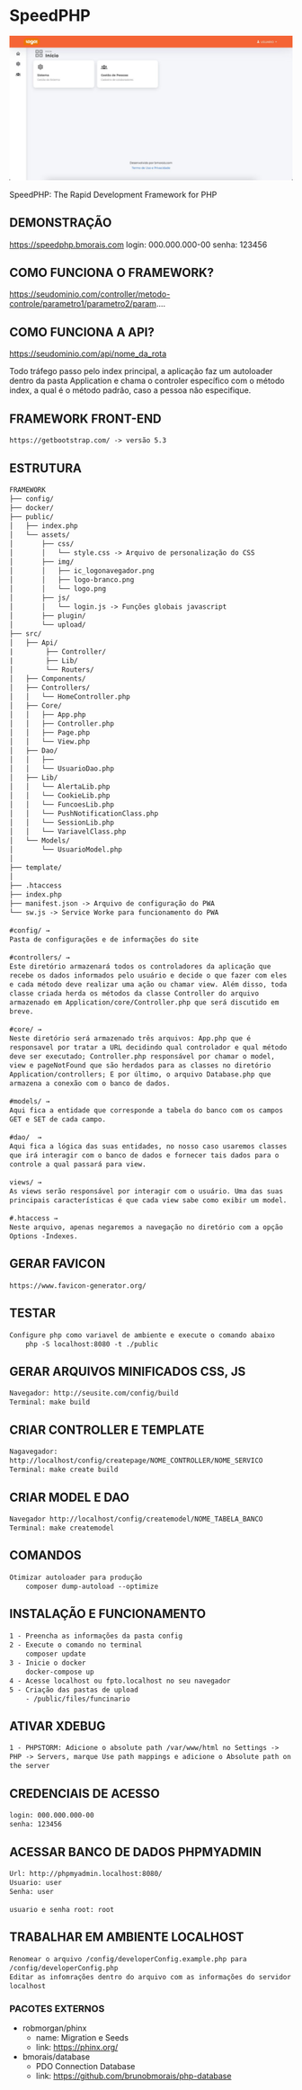 # SpeedPHP
![print1](https://github.com/brunobmorais/speedphp/blob/main/public/assets/img/print/desktop1.png?raw=true)

SpeedPHP: The Rapid Development Framework for PHP

## DEMONSTRAÇÃO
<a href="https://framework.bmorais.com" target="_blank">https://speedphp.bmorais.com</a>
login: 000.000.000-00
senha: 123456

## COMO FUNCIONA O FRAMEWORK?
https://seudominio.com/controller/metodo-controle/parametro1/parametro2/param....

## COMO FUNCIONA A API?
https://seudominio.com/api/nome_da_rota

Todo tráfego passo pelo index principal, a aplicação faz um autoloader dentro da pasta Application e chama o controler específico com o método index, a qual é o método padrão, caso a pessoa não especifique.

## FRAMEWORK FRONT-END
    https://getbootstrap.com/ -> versão 5.3

## ESTRUTURA

    FRAMEWORK
    ├── config/
    ├── docker/
    ├── public/
    │   ├── index.php
    │   └── assets/
    │       ├── css/
    │       │   └── style.css -> Arquivo de personalização do CSS
    │       ├── img/
    │       │   ├── ic_logonavegador.png
    │       │   ├── logo-branco.png
    │       │   └── logo.png
    │       ├── js/
    │       │   └── login.js -> Funções globais javascript
    │       ├── plugin/
    │       └── upload/   
    ├── src/
    │   ├── Api/
    |        ├── Controller/ 
    |        ├── Lib/ 
    │        └── Routers/
    │   ├── Components/
    │   ├── Controllers/
    │   │   └── HomeController.php
    │   ├── Core/
    │   │   ├── App.php
    │   │   ├── Controller.php
    │   │   ├── Page.php
    │   │   └── View.php
    │   ├── Dao/
    │   │   ├──
    │   │   └── UsuarioDao.php
    │   ├── Lib/
    │   │   └── AlertaLib.php
    │   │   └── CookieLib.php
    │   │   └── FuncoesLib.php
    │   │   └── PushNotificationClass.php
    │   │   └── SessionLib.php
    │   │   └── VariavelClass.php
    │   └── Models/
    │       └── UsuarioModel.php
    │
    ├── template/
    │
    ├── .htaccess
    ├── index.php
    ├── manifest.json -> Arquivo de configuração do PWA
    └── sw.js -> Service Worke para funcionamento do PWA
    
    #config/ → 
    Pasta de configurações e de informações do site

    #controllers/ → 
    Este diretório armazenará todos os controladores da aplicação que recebe os dados informados pelo usuário e decide o que fazer com eles e cada método deve realizar uma ação ou chamar view. Além disso, toda classe criada herda os métodos da classe Controller do arquivo armazenado em Application/core/Controller.php que será discutido em breve.
    
    #core/ → 
    Neste diretório será armazenado três arquivos: App.php que é responsavel por tratar a URL decidindo qual controlador e qual método deve ser executado; Controller.php responsável por chamar o model, view e pageNotFound que são herdados para as classes no diretório Application/controllers; E por último, o arquivo Database.php que armazena a conexão com o banco de dados.
    
    #models/ → 
    Aqui fica a entidade que corresponde a tabela do banco com os campos GET e SET de cada campo.
    
    #dao/  →  
    Aqui fica a lógica das suas entidades, no nosso caso usaremos classes que irá interagir com o banco de dados e fornecer tais dados para o controle a qual passará para view.

    views/ → 
    As views serão responsável por interagir com o usuário. Uma das suas principais características é que cada view sabe como exibir um model.
    
    #.htaccess → 
    Neste arquivo, apenas negaremos a navegação no diretório com a opção Options -Indexes.

## GERAR FAVICON
    https://www.favicon-generator.org/

## TESTAR
    Configure php como variavel de ambiente e execute o comando abaixo
        php -S localhost:8080 -t ./public

## GERAR ARQUIVOS MINIFICADOS CSS, JS
    Navegador: http://seusite.com/config/build
    Terminal: make build

## CRIAR CONTROLLER E TEMPLATE
    Nagavegador: http://localhost/config/createpage/NOME_CONTROLLER/NOME_SERVICO
    Terminal: make create build

## CRIAR MODEL E DAO
    Navegador http://localhost/config/createmodel/NOME_TABELA_BANCO
    Terminal: make createmodel

## COMANDOS
    Otimizar autoloader para produção
        composer dump-autoload --optimize

## INSTALAÇÃO E FUNCIONAMENTO
    1 - Preencha as informações da pasta config 
    2 - Execute o comando no terminal
        composer update
    3 - Inicie o docker
        docker-compose up
    4 - Acesse localhost ou fpto.localhost no seu navegador
    5 - Criação das pastas de upload
        - /public/files/funcinario

## ATIVAR XDEBUG
    1 - PHPSTORM: Adicione o absolute path /var/www/html no Settings -> PHP -> Servers, marque Use path mappings e adicione o Absolute path on the server

## CREDENCIAIS DE ACESSO
    login: 000.000.000-00
    senha: 123456

## ACESSAR BANCO DE DADOS PHPMYADMIN
    Url: http://phpmyadmin.localhost:8080/
    Usuario: user
    Senha: user

    usuario e senha root: root

## TRABALHAR EM AMBIENTE LOCALHOST
    Renomear o arquivo /config/developerConfig.example.php para /config/developerConfig.php
    Editar as infomrações dentro do arquivo com as informações do servidor localhost

### PACOTES EXTERNOS
- robmorgan/phinx
    - name: Migration e Seeds
    - link: https://phinx.org/
- bmorais/database
    - PDO Connection Database
    - link: https://github.com/brunobmorais/php-database